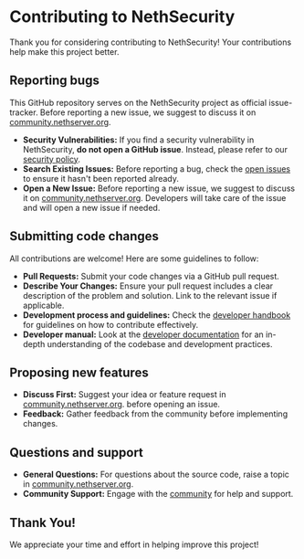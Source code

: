 # Contributing to NethSecurity

Thank you for considering contributing to NethSecurity! Your contributions help make this project better.

## Reporting bugs

This GitHub repository serves on the NethSecurity project as official issue-tracker.
Before reporting a new issue, we suggest to discuss it on [community.nethserver.org](https://community.nethserver.org).

- **Security Vulnerabilities:** If you find a security vulnerability in NethSecurity, **do not open a GitHub issue**. Instead, please refer to our [security policy](https://github.com/NethServer/nethsecurity/security/policy).
- **Search Existing Issues:** Before reporting a bug, check the [open issues](https://github.com/NethServer/nethsecurity/issues/new/choose) to ensure it hasn't been reported already.
- **Open a New Issue:** Before reporting a new issue, we suggest to discuss it on [community.nethserver.org](http://community.nethserver.org).
  Developers will take care of the issue and will open a new issue if needed.

## Submitting code changes

All contributions are welcome! Here are some guidelines to follow:

- **Pull Requests:** Submit your code changes via a GitHub pull request.
- **Describe Your Changes:** Ensure your pull request includes a clear description of the problem and solution. Link to the relevant issue if applicable.
- **Development process and guidelines:** Check the [developer handbook](https://handbook.nethserver.org/) for guidelines on how to contribute effectively.
- **Developer manual:** Look at the [developer documentation](https://dev.nethsecurity.org/) for an in-depth understanding of the codebase and development practices.

## Proposing new features

- **Discuss First:** Suggest your idea or feature request in [community.nethserver.org](https://community.nethserver.org). before opening an issue.
- **Feedback:** Gather feedback from the community before implementing changes.

## Questions and support

- **General Questions:** For questions about the source code, raise a topic in [community.nethserver.org](https://community.nethserver.org).
- **Community Support:** Engage with the [community](https://community.nethserver.org) for help and support.

## Thank You!

We appreciate your time and effort in helping improve this project!